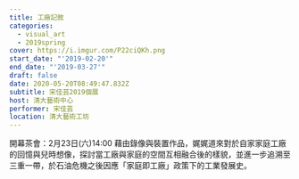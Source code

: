 ```yaml
---
title: 工廠記敘
categories:
  - visual_art
  - 2019spring
cover: https://i.imgur.com/P22ciQKh.png
start_date: "'2019-02-20'"
end_date: "'2019-03-27'"
draft: false
date: 2020-05-20T08:49:47.832Z
subtitle: 宋佳芸2019個展
host: 清大藝術中心
performer: 宋佳芸
location: 清大藝術工坊
---
```


開幕茶會：2月23日(六)14:00 藉由錄像與裝置作品，娓娓道來對於自家家庭工廠的回憶與兒時想像，探討當工廠與家庭的空間互相融合後的樣貌，並進一步追溯至三重一帶，於石油危機之後因應「家庭即工廠」政策下的工業發展史。